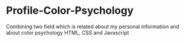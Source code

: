 # Profile-Color-Psychology
Combining two field which is related about my personal information and about color psychology
HTML, CSS and Javascript

